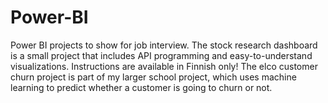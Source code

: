 # Power-BI
Power BI projects to show for job interview.
The stock research dashboard is a small project that includes API programming and easy-to-understand visualizations. Instructions are available in Finnish only!
The elco customer churn project is part of my larger school project, which uses machine learning to predict whether a customer is going to churn or not.
